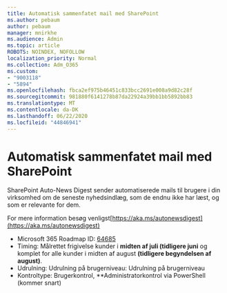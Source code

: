 ```yaml
---
title: Automatisk sammenfatet mail med SharePoint
ms.author: pebaum
author: pebaum
manager: mnirkhe
ms.audience: Admin
ms.topic: article
ROBOTS: NOINDEX, NOFOLLOW
localization_priority: Normal
ms.collection: Adm_O365
ms.custom:
- "9003118"
- "5894"
ms.openlocfilehash: fbca2ef975b46451c833bcc2691e008a9d82c28f
ms.sourcegitcommit: 981880f6141278b87da22924a39bb1bb5892bb83
ms.translationtype: MT
ms.contentlocale: da-DK
ms.lasthandoff: 06/22/2020
ms.locfileid: "44846941"
---
```

# <a name="sharepoint-auto-digest-email"></a>Automatisk sammenfatet mail med SharePoint

SharePoint Auto-News Digest sender automatiserede mails til brugere i din virksomhed om de seneste nyhedsindlæg, som de endnu ikke har læst, og som er relevante for dem.

For mere information besøg venligst[https://aka.ms/autonewsdigest](https://aka.ms/autonewsdigest)

- Microsoft 365 Roadmap ID: [64685](https://www.microsoft.com/microsoft-365/roadmap?filters=&featureid=64685)
- Timing: Målrettet frigivelse kunder i **midten af juli (tidligere juni** og komplet for alle kunder i midten af august **(tidligere begyndelsen af august)**.
- Udrulning: Udrulning på brugerniveau: Udrulning på brugerniveau
- Kontroltype: Brugerkontrol, **Administratorkontrol via PowerShell (kommer snart)
